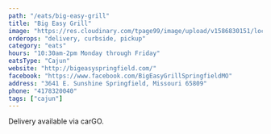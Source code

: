 ```yaml
---
path: "/eats/big-easy-grill"
title: "Big Easy Grill"
image: "https://res.cloudinary.com/tpage99/image/upload/v1586830151/local417eats/local417eatslogo.png"
orderops: "delivery, curbside, pickup"
category: "eats"
hours: "10:30am-2pm Monday through Friday"
eatsType: "Cajun"
website: "http://bigeasyspringfield.com/"
facebook: "https://www.facebook.com/BigEasyGrillSpringfieldMO"
address: "3641 E. Sunshine Springfield, Missouri 65809"
phone: "4178320040"
tags: ["cajun"]
---
```


Delivery available via carGO.
